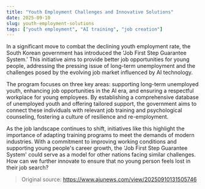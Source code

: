 ```yaml
---
title: "Youth Employment Challenges and Innovative Solutions"
date: 2025-09-10
slug: youth-employment-solutions
tags: ["youth employment", "AI training", "job creation"]
---
```


In a significant move to combat the declining youth employment rate, the South Korean government has introduced the 'Job First Step Guarantee System.' This initiative aims to provide better job opportunities for young people, addressing the pressing issue of long-term unemployment and the challenges posed by the evolving job market influenced by AI technology.

The program focuses on three key areas: supporting long-term unemployed youth, enhancing job opportunities in the AI era, and ensuring a respectful workplace for young employees. By establishing a comprehensive database of unemployed youth and offering tailored support, the government aims to connect these individuals with relevant job training and psychological counseling, fostering a culture of resilience and re-employment.

As the job landscape continues to shift, initiatives like this highlight the importance of adapting training programs to meet the demands of modern industries. With a commitment to improving working conditions and supporting young people's career growth, the 'Job First Step Guarantee System' could serve as a model for other nations facing similar challenges. How can we further innovate to ensure that no young person feels lost in their job search?

> Original source: https://www.ajunews.com/view/20250910131505746